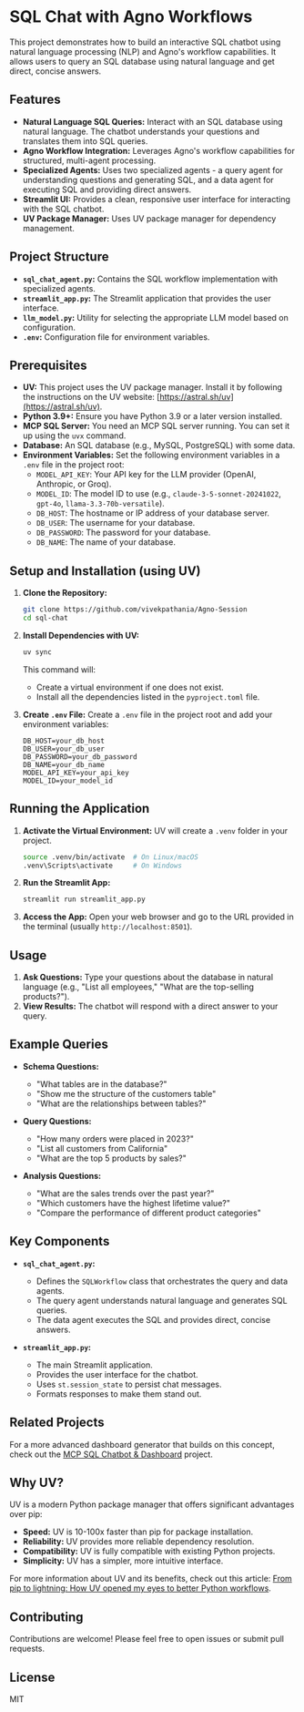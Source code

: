 # SQL Chat with Agno Workflows

This project demonstrates how to build an interactive SQL chatbot using natural language processing (NLP) and Agno's workflow capabilities. It allows users to query an SQL database using natural language and get direct, concise answers.

## Features

* **Natural Language SQL Queries:** Interact with an SQL database using natural language. The chatbot understands your questions and translates them into SQL queries.
* **Agno Workflow Integration:** Leverages Agno's workflow capabilities for structured, multi-agent processing.
* **Specialized Agents:** Uses two specialized agents - a query agent for understanding questions and generating SQL, and a data agent for executing SQL and providing direct answers.
* **Streamlit UI:** Provides a clean, responsive user interface for interacting with the SQL chatbot.
* **UV Package Manager:** Uses UV package manager for dependency management.

## Project Structure

* **`sql_chat_agent.py`:** Contains the SQL workflow implementation with specialized agents.
* **`streamlit_app.py`:** The Streamlit application that provides the user interface.
* **`llm_model.py`:** Utility for selecting the appropriate LLM model based on configuration.
* **`.env`:** Configuration file for environment variables.

## Prerequisites

* **UV:** This project uses the UV package manager. Install it by following the instructions on the UV website: [https://astral.sh/uv](https://astral.sh/uv).
* **Python 3.9+:** Ensure you have Python 3.9 or a later version installed.
* **MCP SQL Server:** You need an MCP SQL server running. You can set it up using the `uvx` command.
* **Database:** An SQL database (e.g., MySQL, PostgreSQL) with some data.
* **Environment Variables:** Set the following environment variables in a `.env` file in the project root:
  * `MODEL_API_KEY`: Your API key for the LLM provider (OpenAI, Anthropic, or Groq).
  * `MODEL_ID`: The model ID to use (e.g., `claude-3-5-sonnet-20241022`, `gpt-4o`, `llama-3.3-70b-versatile`).
  * `DB_HOST`: The hostname or IP address of your database server.
  * `DB_USER`: The username for your database.
  * `DB_PASSWORD`: The password for your database.
  * `DB_NAME`: The name of your database.

## Setup and Installation (using UV)

1. **Clone the Repository:**
   ```bash
   git clone https://github.com/vivekpathania/Agno-Session
   cd sql-chat
   ```

2. **Install Dependencies with UV:**
   ```bash
   uv sync
   ```
   This command will:
   * Create a virtual environment if one does not exist.
   * Install all the dependencies listed in the `pyproject.toml` file.

3. **Create `.env` File:**
   Create a `.env` file in the project root and add your environment variables:
   ```
   DB_HOST=your_db_host
   DB_USER=your_db_user
   DB_PASSWORD=your_db_password
   DB_NAME=your_db_name
   MODEL_API_KEY=your_api_key
   MODEL_ID=your_model_id
   ```

## Running the Application

1. **Activate the Virtual Environment:**
   UV will create a `.venv` folder in your project.
   ```bash
   source .venv/bin/activate  # On Linux/macOS
   .venv\Scripts\activate     # On Windows
   ```

2. **Run the Streamlit App:**
   ```bash
   streamlit run streamlit_app.py
   ```

3. **Access the App:**
   Open your web browser and go to the URL provided in the terminal (usually `http://localhost:8501`).

## Usage

1. **Ask Questions:** Type your questions about the database in natural language (e.g., "List all employees," "What are the top-selling products?").
2. **View Results:** The chatbot will respond with a direct answer to your query.

## Example Queries

* **Schema Questions:**
  * "What tables are in the database?"
  * "Show me the structure of the customers table"
  * "What are the relationships between tables?"

* **Query Questions:**
  * "How many orders were placed in 2023?"
  * "List all customers from California"
  * "What are the top 5 products by sales?"

* **Analysis Questions:**
  * "What are the sales trends over the past year?"
  * "Which customers have the highest lifetime value?"
  * "Compare the performance of different product categories"

## Key Components

* **`sql_chat_agent.py`:**
  * Defines the `SQLWorkflow` class that orchestrates the query and data agents.
  * The query agent understands natural language and generates SQL queries.
  * The data agent executes the SQL and provides direct, concise answers.

* **`streamlit_app.py`:**
  * The main Streamlit application.
  * Provides the user interface for the chatbot.
  * Uses `st.session_state` to persist chat messages.
  * Formats responses to make them stand out.

## Related Projects

For a more advanced dashboard generator that builds on this concept, check out the [MCP SQL Chatbot & Dashboard](https://github.com/vivekpathania/ai-experiments/blob/main/mcp-agent-experiment/README.md) project.

## Why UV?

UV is a modern Python package manager that offers significant advantages over pip:

* **Speed:** UV is 10-100x faster than pip for package installation.
* **Reliability:** UV provides more reliable dependency resolution.
* **Compatibility:** UV is fully compatible with existing Python projects.
* **Simplicity:** UV has a simpler, more intuitive interface.

For more information about UV and its benefits, check out this article: [From pip to lightning: How UV opened my eyes to better Python workflows](https://medium.com/@viveksinghpathania/from-pip-to-lightning-how-uv-opened-my-eyes-to-better-python-workflows-dfa50e8a5893).

## Contributing

Contributions are welcome! Please feel free to open issues or submit pull requests.

## License

MIT
